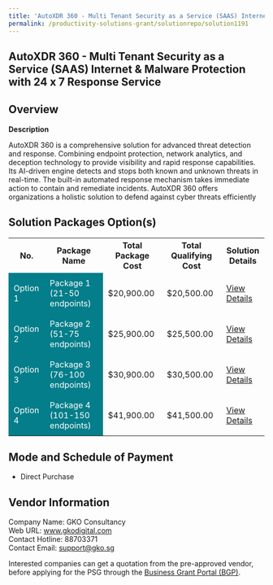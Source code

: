 ```yaml
---
title: 'AutoXDR 360 - Multi Tenant Security as a Service (SAAS) Internet & Malware Protection with 24 x 7 Response Service'
permalink: /productivity-solutions-grant/solutionrepo/solution1191
---
```


## AutoXDR 360 - Multi Tenant Security as a Service (SAAS) Internet & Malware Protection with 24 x 7 Response Service

## Overview

**Description**

AutoXDR 360 is a comprehensive solution for advanced threat detection and response. Combining endpoint protection, network analytics, and deception technology to provide visibility and rapid response capabilities. Its AI-driven engine detects and stops both known and unknown threats in real-time. The built-in automated response mechanism takes immediate action to contain and remediate incidents. AutoXDR 360 offers organizations a holistic solution to defend against cyber threats efficiently

## Solution Packages Option(s)

<table>
<tr>
<th><b>No.</b></th>
<th><b>Package Name</b></th>
<th><b>Total Package Cost</b></th>
<th><b>Total Qualifying Cost</b></th>
<th><b>Solution Details</b></th>
</tr>
<tr>
<td style='padding: 10px; background-color: #037E8A; color: #FFFFFF;'>Option 1</td>
<td style='padding: 10px; background-color: #037E8A; color: #FFFFFF;'>Package 1 (21-50 endpoints)</td>
<td style='padding: 10px;'>$20,900.00</td>
<td style='padding: 10px;'>$20,500.00</td>
<td style='padding: 10px;'><a href='/images/psg/GKO_Consultancy_AutoXDR_360_Multi_Tenant_SAAS_05102023_Desensitised_Annex3_Part1.pdf' target='_blank'>View Details</a></td>
</tr>
<tr>
<td style='padding: 10px; background-color: #037E8A; color: #FFFFFF;'>Option 2</td>
<td style='padding: 10px; background-color: #037E8A; color: #FFFFFF;'>Package 2 (51-75 endpoints)</td>
<td style='padding: 10px;'>$25,900.00</td>
<td style='padding: 10px;'>$25,500.00</td>
<td style='padding: 10px;'><a href='/images/psg/GKO_Consultancy_AutoXDR_360_Multi_Tenant_SAAS_05102023_Desensitised_Annex3_Part2.pdf' target='_blank'>View Details</a></td>
</tr>
<tr>
<td style='padding: 10px; background-color: #037E8A; color: #FFFFFF;'>Option 3</td>
<td style='padding: 10px; background-color: #037E8A; color: #FFFFFF;'>Package 3 (76-100 endpoints)</td>
<td style='padding: 10px;'>$30,900.00</td>
<td style='padding: 10px;'>$30,500.00</td>
<td style='padding: 10px;'><a href='/images/psg/GKO_Consultancy_AutoXDR_360_Multi_Tenant_SAAS_05102023_Desensitised_Annex3_Part3.pdf' target='_blank'>View Details</a></td>
</tr>
<tr>
<td style='padding: 10px; background-color: #037E8A; color: #FFFFFF;'>Option 4</td>
<td style='padding: 10px; background-color: #037E8A; color: #FFFFFF;'>Package 4 (101-150 endpoints)</td>
<td style='padding: 10px;'>$41,900.00</td>
<td style='padding: 10px;'>$41,500.00</td>
<td style='padding: 10px;'><a href='/images/psg/GKO_Consultancy_AutoXDR_360_Multi_Tenant_SAAS_05102023_Desensitised_Annex3_Part4.pdf' target='_blank'>View Details</a></td>
</tr>
</table>

## Mode and Schedule of Payment

 - Direct Purchase

## Vendor Information

 Company Name: GKO Consultancy<br>Web URL: www.gkodigital.com <br>Contact Hotline: 88703371 <br>Contact Email: support@gko.sg 

Interested companies can get a quotation from the pre-approved vendor, before applying for the PSG through the <a href='https://www.businessgrants.gov.sg/' target='_blank' rel='noopener'>Business Grant Portal (BGP)</a>.

<script src="/jquery/resize-tables.js"></script>
